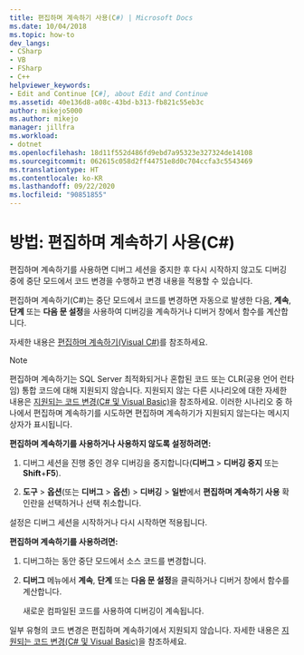 ```yaml
---
title: 편집하며 계속하기 사용(C#) | Microsoft Docs
ms.date: 10/04/2018
ms.topic: how-to
dev_langs:
- CSharp
- VB
- FSharp
- C++
helpviewer_keywords:
- Edit and Continue [C#], about Edit and Continue
ms.assetid: 40e136d8-a08c-43bd-b313-fb821c55eb3c
author: mikejo5000
ms.author: mikejo
manager: jillfra
ms.workload:
- dotnet
ms.openlocfilehash: 18d11f552d486fd9ebd7a95323e327324de14108
ms.sourcegitcommit: 062615c058d2ff44751e8d0c704ccfa3c5543469
ms.translationtype: HT
ms.contentlocale: ko-KR
ms.lasthandoff: 09/22/2020
ms.locfileid: "90851855"
---
```

# <a name="how-to-use-edit-and-continue-c"></a>방법: 편집하며 계속하기 사용(C#)
편집하며 계속하기를 사용하면 디버그 세션을 중지한 후 다시 시작하지 않고도 디버깅 중에 중단 모드에서 코드 변경을 수행하고 변경 내용을 적용할 수 있습니다.

편집하며 계속하기(C#)는 중단 모드에서 코드를 변경하면 자동으로 발생한 다음, **계속**, **단계** 또는 **다음 문 설정**을 사용하여 디버깅을 계속하거나 디버거 창에서 함수를 계산합니다.

자세한 내용은 [편집하며 계속하기(Visual C#)](../debugger/edit-and-continue-visual-csharp.md)를 참조하세요.

>[!NOTE]
>편집하며 계속하기는 SQL Server 최적화되거나 혼합된 코드 또는 CLR(공용 언어 런타임) 통합 코드에 대해 지원되지 않습니다. 지원되지 않는 다른 시나리오에 대한 자세한 내용은 [지원되는 코드 변경(C# 및 Visual Basic)](../debugger/supported-code-changes-csharp.md)을 참조하세요. 이러한 시나리오 중 하나에서 편집하며 계속하기를 시도하면 편집하며 계속하기가 지원되지 않는다는 메시지 상자가 표시됩니다.

**편집하며 계속하기를 사용하거나 사용하지 않도록 설정하려면:**

1. 디버그 세션을 진행 중인 경우 디버깅을 중지합니다(**디버그** > **디버깅 중지** 또는 **Shift**+**F5**).

1. **도구** > **옵션**(또는 **디버그** > **옵션**) > **디버깅** > **일반**에서 **편집하며 계속하기 사용** 확인란을 선택하거나 선택 취소합니다.

설정은 디버그 세션을 시작하거나 다시 시작하면 적용됩니다.

**편집하며 계속하기를 사용하려면:**

1. 디버그하는 동안 중단 모드에서 소스 코드를 변경합니다.

1. **디버그** 메뉴에서 **계속**, **단계** 또는 **다음 문 설정**을 클릭하거나 디버거 창에서 함수를 계산합니다.

   새로운 컴파일된 코드를 사용하여 디버깅이 계속됩니다.

일부 유형의 코드 변경은 편집하며 계속하기에서 지원되지 않습니다. 자세한 내용은 [지원되는 코드 변경(C# 및 Visual Basic)](../debugger/supported-code-changes-csharp.md)을 참조하세요.

